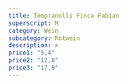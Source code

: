 ```yaml
---
title: Tempranolli Finca Fabian
superscript: M
category: Wein
subcategory: Rotwein
description: x
price1: "5,4"
price2: "12,8"
price3: "17,9"
---
```

